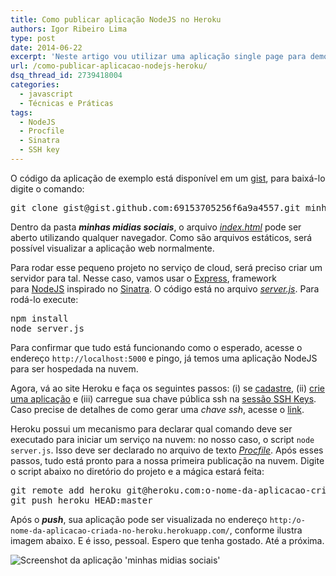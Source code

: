 ```yaml
---
title: Como publicar aplicação NodeJS no Heroku
authors: Igor Ribeiro Lima
type: post
date: 2014-06-22
excerpt: 'Neste artigo vou utilizar uma aplicação single page para demonstrar passo a passo as etapas necessárias para publicar uma aplicação no Heroku.'
url: /como-publicar-aplicacao-nodejs-heroku/
dsq_thread_id: 2739418004
categories:
  - javascript
  - Técnicas e Práticas
tags:
  - NodeJS
  - Procfile
  - Sinatra
  - SSH key
---
```


O código da aplicação de exemplo está disponível em um [gist][1], para baixá-lo digite o comando:

<pre class="prettyprint lang-sh">git clone gist@gist.github.com:69153705256f6a9a4557.git minhas-midias-sociais</pre>

Dentro da pasta **_minhas midias sociais_**, o arquivo _<a href="https://gist.github.com/igorlima/69153705256f6a9a4557#file-index-html" rel="noreferrer">index.html</a>_ pode ser aberto utilizando qualquer navegador. Como são arquivos estáticos, será possível visualizar a aplicação web normalmente.

Para rodar esse pequeno projeto no serviço de cloud, será preciso criar um servidor para tal. Nesse caso, vamos usar o <a href="http://expressjs.com/" rel="noreferrer">Express</a>, framework para <a href="http://nodejs.org/" rel="noreferrer">NodeJS</a> inspirado no [Sinatra][2]. O código está no arquivo _<a href="https://gist.github.com/igorlima/69153705256f6a9a4557#file-server-js" rel="noreferrer">server.js</a>_. Para rodá-lo execute:

<pre class="prettyprint lang-sh">npm install
node server.js</pre>

Para confirmar que tudo está funcionando como o esperado, acesse o endereço `http://localhost:5000` e pingo, já temos uma aplicação NodeJS para ser hospedada na nuvem.

Agora, vá ao site Heroku e faça os seguintes passos: (i) se <a href="https://id.heroku.com/signup/www-home-top" rel="noreferrer">cadastre</a>, (ii) <a href="https://dashboard.heroku.com/apps" rel="noreferrer">crie uma aplicação</a> e (iii) carregue sua chave pública ssh na <a href="https://dashboard.heroku.com/account" rel="noreferrer">sessão SSH Keys</a>. Caso precise de detalhes de como gerar uma _chave ssh_, acesse o <a href="https://help.github.com/articles/generating-ssh-keys" rel="noreferrer">link</a>.

Heroku possui um mecanismo para declarar qual comando deve ser executado para iniciar um serviço na nuvem: no nosso caso, o script `node server.js`. Isso deve ser declarado no arquivo de texto _<a href="https://gist.github.com/igorlima/69153705256f6a9a4557#file-procfile" rel="noreferrer">Procfile</a>_. Após esses passos, tudo está pronto para a nossa primeira publicação na nuvem. Digite o script abaixo no diretório do projeto e a mágica estará feita:

<pre class="prettyprint lang-sh">git remote add heroku git@heroku.com:o-nome-da-aplicacao-criada-no-heroku.git
git push heroku HEAD:master</pre>

Após o **_push_**, sua aplicação pode ser visualizada no endereço `http:/o-nome-da-aplicacao-criada-no-heroku.herokuapp.com/`, conforme ilustra imagem abaixo. E é isso, pessoal. Espero que tenha gostado. Até a próxima.

![Screenshot da aplicação 'minhas midias sociais'][3]

 [1]: https://gist.github.com/igorlima/69153705256f6a9a4557 "gist"
 [2]: http://www.sinatrarb.com/ "sinatra"
 [3]: http://i1368.photobucket.com/albums/ag182/igorribeirolima/a0000d4f6b3b7ca0469fcdeba8a6f6e2_zps2ba999fa.jpg
